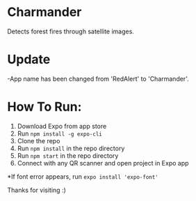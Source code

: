 # Charmander
Detects forest fires through satellite images.

# Update
-App name has been changed from 'RedAlert' to 'Charmander'.

# How To Run:
1. Download Expo from app store
2. Run ```npm install -g expo-cli```
3. Clone the repo
4. Run ```npm install``` in the repo directory
5. Run ```npm start``` in the repo directory
6. Connect with any QR scanner and open project in Expo app

*If font error appears, run ``` expo install 'expo-font' ```

Thanks for visiting :)
